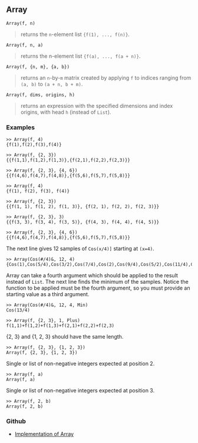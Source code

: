 ## Array 

``` 
Array(f, n)
```
> returns the `n`-element list `{f(1), ..., f(n)}`.
	
```
Array(f, n, a)
```
> returns the n-element list `{f(a), ..., f(a + n)}`.

```
Array(f, {n, m}, {a, b})
```
> returns an `n`-by-`m` matrix created by applying `f` to indices ranging from `(a, b)` to `(a + n, b + m)`.

```
Array(f, dims, origins, h)
```
> returns an expression with the specified dimensions and index origins, with head `h` (instead of `List`).

### Examples

``` 
>> Array(f, 4)
{f(1),f(2),f(3),f(4)}
 
>> Array(f, {2, 3})
{{f(1,1),f(1,2),f(1,3)},{f(2,1),f(2,2),f(2,3)}} 
 
>> Array(f, {2, 3}, {4, 6})
{{f(4,6),f(4,7),f(4,8)},{f(5,6),f(5,7),f(5,8)}}

>> Array(f, 4)
{f(1), f(2), f(3), f(4)}
 
>> Array(f, {2, 3})
{{f(1, 1), f(1, 2), f(1, 3)}, {f(2, 1), f(2, 2), f(2, 3)}}
 
>> Array(f, {2, 3}, 3)
{{f(3, 3), f(3, 4), f(3, 5)}, {f(4, 3), f(4, 4), f(4, 5)}}
 
>> Array(f, {2, 3}, {4, 6})
{{f(4,6),f(4,7),f(4,8)},{f(5,6),f(5,7),f(5,8)}}
```

The next line gives 12 samples of `Cos(x/4)]` starting at `(x=4)`. 

```
>> Array(Cos(#/4)&, 12, 4)
{Cos(1),Cos(5/4),Cos(3/2),Cos(7/4),Cos(2),Cos(9/4),Cos(5/2),Cos(11/4),Cos(3),Cos(13/4),Cos(7/2),Cos(15/4)}
```

Array can take a fourth argument which should be applied to the result instead of `List`. 
The next line finds the minimum of the samples.  Notice the function to be applied must be the fourth argument, so you must provide an starting value as a third argument. 

```
>> Array(Cos(#/4)&, 12, 4, Min)
Cos(13/4)

>> Array(f, {2, 3}, 1, Plus)
f(1,1)+f(1,2)+f(1,3)+f(2,1)+f(2,2)+f(2,3)
```

{2, 3} and {1, 2, 3} should have the same length.

```
>> Array(f, {2, 3}, {1, 2, 3})
Array(f, {2, 3}, {1, 2, 3})
```

Single or list of non-negative integers expected at position 2.

```
>> Array(f, a)
Array(f, a)
```

Single or list of non-negative integers expected at position 3.

```
>> Array(f, 2, b)
Array(f, 2, b)
```
 
 

### Github

* [Implementation of Array](https://github.com/axkr/symja_android_library/blob/master/symja_android_library/matheclipse-core/src/main/java/org/matheclipse/core/builtin/ListFunctions.java#L802) 
